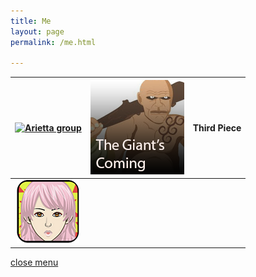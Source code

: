 ```yaml
---
title: Me
layout: page
permalink: /me.html

---
```


[![Arietta group](https://raw.githubusercontent.com/Stuartbriner/portland/gh-pages/images/Arriettagroup.png)](G1_A1_pathway2.html) | [![Giant's coming group](https://raw.githubusercontent.com/Stuartbriner/portland/gh-pages/images/Thegiantscominggroup.png)](G1_C1.html) | Third Piece
:------------: | :-------------: | :------------:|
  | [![Menulogo](https://raw.githubusercontent.com/Stuartbriner/portland/gh-pages/images/avatar.png)](me.html)





[close menu](G1_A1_pathway2.html)



